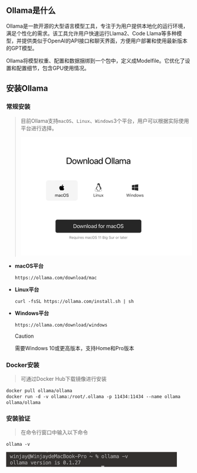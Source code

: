 ## Ollama是什么

Ollama是一款开源的大型语言模型工具，专注于为用户提供本地化的运行环境，满足个性化的需求。该工具允许用户快速运行Llama2、Code Llama等多种模型，并提供类似于OpenAI的API接口和聊天界面，方便用户部署和使用最新版本的GPT模型。

Ollama将模型权重、配置和数据捆绑到一个包中，定义成Modelfile。它优化了设置和配置细节，包含GPU使用情况。

## 安装Ollama

### 常规安装

> 目前Ollama支持`macOS`、`Linux`、`Windows`3个平台，用户可以根据实际使用平台进行选择。
>
> <img src="./assets/image-20240227234810416.png" alt="image-20240227234810416" style="zoom:50%;margin:auto" />

- **macOS平台**

  ```shell
  https://ollama.com/download/mac

- **Linux平台**

  ```shell
  curl -fsSL https://ollama.com/install.sh | sh
  ```

- **Windows平台**

  ```shell
  https://ollama.com/download/windows
  ```

  > [!CAUTION]
  >
  > 需要Windows 10或更高版本，支持Home和Pro版本

### Docker安装

> 可通过Docker Hub下载镜像进行安装

```shell
docker pull ollama/ollama
docker run -d -v ollama:/root/.ollama -p 11434:11434 --name ollama ollama/ollama
```

### 安装验证

> 在命令行窗口中输入以下命令

```shell
ollama -v
```

<img src="./assets/image-20240228001519686.png" alt="image-20240228001519686" style="zoom:50%" />